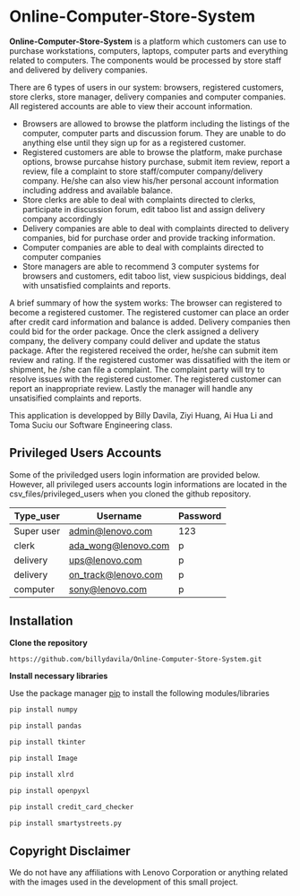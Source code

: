 # Online-Computer-Store-System

**Online-Computer-Store-System** is a platform which customers can use to purchase workstations, computers, laptops, computer parts and everything related to computers. The components would be processed by store staff and delivered by delivery companies. 

There are 6 types of users in our system: browsers, registered customers, store clerks, store manager, delivery companies and computer companies. All registered accounts are able to view their account information. 
* Browsers are allowed to browse the platform including the listings of the computer, computer parts and discussion forum. They are unable to do anything else until they sign up for as a registered customer.
* Registered customers are able to browse the platform, make purchase options, browse purcahse history purchase, submit item review, report a review, file a complaint to store staff/computer company/delivery company. He/she can also view his/her personal account information including address and available balance. 
* Store clerks are able to deal with complaints directed to clerks, participate in discussion forum, edit taboo list and assign delivery company accordingly
* Delivery companies are able to deal with complaints directed to delivery companies, bid for purchase order and provide tracking information. 
* Computer companies are able to deal with complaints directed to computer companies
* Store managers are able to recommend 3 computer systems for browsers and customers, edit taboo list, view suspicious biddings, deal with unsatisfied complaints and reports. 

A brief summary of how the system works:
The browser can registered to become a registered customer. The registered customer can place an order after credit card information and balance is added. Delivery companies then could bid for the order package. Once the clerk assigned a delivery company, the delivery company could deliver and update the status package. After the registered received the order, he/she can submit item review and rating. If the registered customer was dissatified with the item or shipment, he /she can file a complaint. The complaint party will try to resolve issues with the registered customer. The registered customer can report an inappropriate review. Lastly the manager will handle any unsatisified complaints and reports. 

This application is developped by Billy Davila, Ziyi Huang, Ai Hua Li and	Toma Suciu our Software Engineering class.

## Privileged Users Accounts
Some of the priviledged users login information are provided below. However, all privileged users accounts login informations are located in the csv_files/privileged_users when you cloned the github repository. 

| Type_user    | Username            | Password |
| --------     | ------------------- | --------
| Super user   | admin@lenovo.com    | 123 |
| clerk        | ada_wong@lenovo.com | p |
| delivery     | ups@lenovo.com      | p |
| delivery     | on_track@lenovo.com | p |
| computer     | sony@lenovo.com     | p |

## Installation 
**Clone the repository**
```bash
https://github.com/billydavila/Online-Computer-Store-System.git
```
**Install necessary libraries**

Use the package manager [pip](https://pip.pypa.io/en/stable/) to install the following modules/libraries

```bash
pip install numpy
```

```bash
pip install pandas 
```

```bash
pip install tkinter
```

```bash
pip install Image
```

```bash
pip install xlrd
```

```bash
pip install openpyxl
```

```bash
pip install credit_card_checker
```

```bash
pip install smartystreets.py
```
## Copyright Disclaimer
We do not have any affiliations with Lenovo Corporation or anything related with the images used in the development of this small project.
